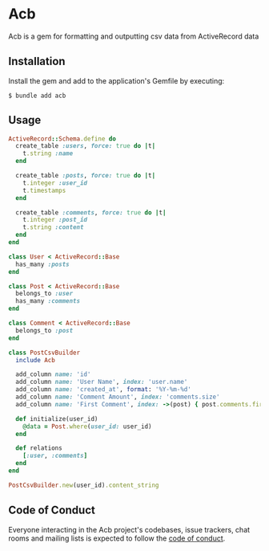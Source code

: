 # Acb

Acb is a gem for formatting and outputting csv data from ActiveRecord data

## Installation

Install the gem and add to the application's Gemfile by executing:

    $ bundle add acb


## Usage


```ruby
ActiveRecord::Schema.define do
  create_table :users, force: true do |t|
    t.string :name
  end

  create_table :posts, force: true do |t|
    t.integer :user_id
    t.timestamps
  end

  create_table :comments, force: true do |t|
    t.integer :post_id
    t.string :content
  end
end

class User < ActiveRecord::Base
  has_many :posts
end

class Post < ActiveRecord::Base
  belongs_to :user
  has_many :comments
end

class Comment < ActiveRecord::Base
  belongs_to :post
end

class PostCsvBuilder
  include Acb

  add_column name: 'id'
  add_column name: 'User Name', index: 'user.name'
  add_column name: 'created_at', format: '%Y-%m-%d'
  add_column name: 'Comment Amount', index: 'comments.size'
  add_column name: 'First Comment', index: ->(post) { post.comments.first&.content }

  def initialize(user_id)
    @data = Post.where(user_id: user_id)
  end

  def relations
    [:user, :comments]
  end
end

PostCsvBuilder.new(user_id).content_string
```

## Code of Conduct

Everyone interacting in the Acb project's codebases, issue trackers, chat rooms and mailing lists is expected to follow the [code of conduct](https://github.com/kakubin/acb/blob/main/CODE_OF_CONDUCT.md).
